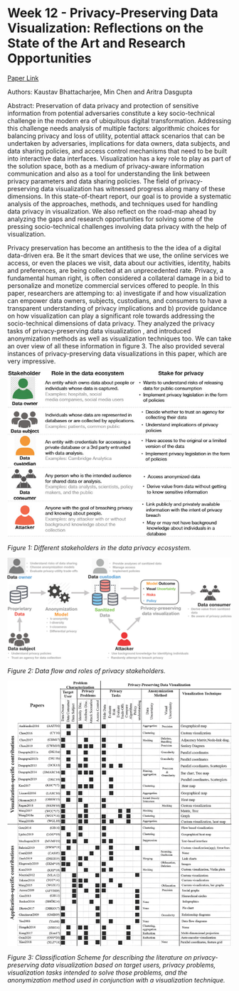 # Week 12 - Privacy-Preserving Data Visualization: Reflections on the State of the Art and Research Opportunities

[Paper Link](https://onlinelibrary.wiley.com/doi/10.1111/cgf.14032)

Authors:
Kaustav Bhattacharjee, Min Chen and Aritra Dasgupta

Abstract: 
Preservation of data privacy and protection of sensitive information from potential adversaries constitute a key socio-technical
challenge in the modern era of ubiquitous digital transformation. Addressing this challenge needs analysis of multiple factors:
algorithmic choices for balancing privacy and loss of utility, potential attack scenarios that can be undertaken by adversaries,
implications for data owners, data subjects, and data sharing policies, and access control mechanisms that need to be built into
interactive data interfaces. Visualization has a key role to play as part of the solution space, both as a medium of privacy-aware
information communication and also as a tool for understanding the link between privacy parameters and data sharing policies.
The field of privacy-preserving data visualization has witnessed progress along many of these dimensions. In this state-of-theart report, our goal is to provide a systematic analysis of the approaches, methods, and techniques used for handling data
privacy in visualization. We also reflect on the road-map ahead by analyzing the gaps and research opportunities for solving
some of the pressing socio-technical challenges involving data privacy with the help of visualization.


Privacy preservation has become an antithesis to the the idea of
a digital data-driven era. Be it the smart devices that we use, the
online services we access, or even the places we visit, data about
our activities, identity, habits and preferences, are being collected at
an unprecedented rate. Privacy, a fundamental human right, is often
considered a collateral damage in a bid to personalize and monetize
commercial services offered to people. In this paper, researchers are attemping
to: a) investigate if and how visualization can empower data owners, subjects, 
custodians, and consumers to have a transparent understanding of privacy 
implications and b) provide guidance on how visualization can play a
significant role towards addressing the socio-technical dimensions
of data privacy. They analyzed the privacy tasks of privacy-preserving data visualization
, and introduced anonymization methods as well as visualization techniques too. We
can take an over view of all these information in figure 3. The also provided several
instances of privacy-preserving data visualizations in this paper, which are very impressive.

![12-1](img/12-1.jpg)

*Figure 1: Different stakeholders in the data privacy ecosystem.*

![12-2](img/12-2.jpg)

*Figure 2: Data flow and roles of privacy stakeholders.*

![12-3](img/12-3.jpg)

*Figure 3: Classification Scheme for describing the literature on privacy-preserving data visualization based on target users, privacy
problems, visualization tasks intended to solve those problems, and the anonymization method used in conjunction with a visualization
technique.*